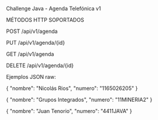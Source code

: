 Challenge Java - Agenda Telefónica v1

MÉTODOS HTTP SOPORTADOS

POST /api/v1/agenda

PUT /api/v1/agenda/{id}

GET /api/v1/agenda

DELETE /api/v1/agenda/{id}



Ejemplos JSON raw:

{
"nombre": "Nicolás Rios",
"numero": "1165026205"
}

{
"nombre": "Grupos Integrados",
"numero": "11MINERIA2"
}

{
"nombre": "Juan Tenorio",
"numero": "4411JAVA"
}
